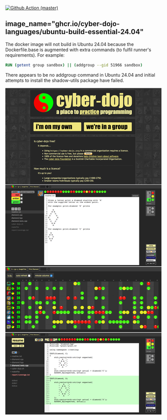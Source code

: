 [![Github Action (master)](https://github.com/cyber-dojo-languages/ubuntu-build-essential-24.04/actions/workflows/main.yml/badge.svg)](https://github.com/cyber-dojo-languages/ubuntu-build-essential-24.04/actions)

## image_name="ghcr.io/cyber-dojo-languages/ubuntu-build-essential-24.04"

The docker image will not build in Ubuntu 24.04 because the Dockerfile.base is augmented with
extra commands (to fulfil runner's requirements). For example: 
```Dockerfile
RUN (getent group sandbox) || (addgroup --gid 51966 sandbox)
```
There appears to be no addgroup command in Ubuntu 24.04 and initial attempts to install the shadow-utils
package have failed.

![cyber-dojo.org home page](https://github.com/cyber-dojo/cyber-dojo/blob/master/shared/home_page_snapshot.png)
